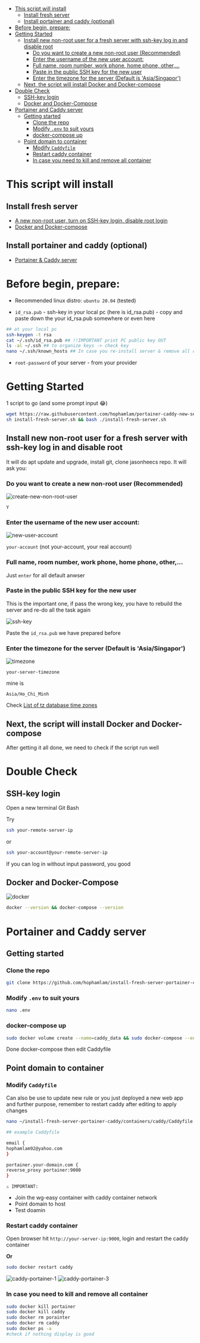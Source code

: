 - [This script will install](#this-script-will-install)
  - [Install fresh server](#install-fresh-server)
  - [Install portainer and caddy (optional)](#install-portainer-and-caddy-optional)
- [Before begin, prepare:](#before-begin-prepare)
- [Getting Started](#getting-started)
  - [Install new non-root user for a fresh server with ssh-key log in and disable root](#install-new-non-root-user-for-a-fresh-server-with-ssh-key-log-in-and-disable-root)
    - [Do you want to create a new non-root user (Recommended)](#do-you-want-to-create-a-new-non-root-user-recommended)
    - [Enter the username of the new user account:](#enter-the-username-of-the-new-user-account)
    - [Full name, room number, work phone, home phone, other,...](#full-name-room-number-work-phone-home-phone-other)
    - [Paste in the public SSH key for the new user](#paste-in-the-public-ssh-key-for-the-new-user)
    - [Enter the timezone for the server (Default is 'Asia/Singapor')](#enter-the-timezone-for-the-server-default-is-asiasingapor)
  - [Next, the script will install Docker and Docker-compose](#next-the-script-will-install-docker-and-docker-compose)
- [Double Check](#double-check)
  - [SSH-key login](#ssh-key-login)
  - [Docker and Docker-Compose](#docker-and-docker-compose)
- [Portainer and Caddy server](#portainer-and-caddy-server)
  - [Getting started](#getting-started-1)
    - [Clone the repo](#clone-the-repo)
    - [Modify `.env` to suit yours](#modify-env-to-suit-yours)
    - [docker-compose up](#docker-compose-up)
  - [Point domain to container](#point-domain-to-container)
    - [Modify `Caddyfile`](#modify-caddyfile)
    - [Restart caddy container](#restart-caddy-container)
    - [In case you need to kill and remove all container](#in-case-you-need-to-kill-and-remove-all-container)

# This script will install

## Install fresh server

- [A new non-root user, turn on SSH-key login, disable root login](#install-new-non-root-user-for-a-fresh-server-with-ssh-key-log-in-and-disable-root)
- [Docker and Docker-compose](#docker-and-docker-compose)

## Install portainer and caddy (optional)

- [Portainer & Caddy server](#portainer-and-caddy-server)

# Before begin, prepare:

- Recommended linux distro: `ubuntu 20.04` (tested)

- `id_rsa.pub` - ssh-key in your local pc (here is id_rsa.pub) - copy and paste down the your id_rsa.pub somewhere or even here

```bash
## at your local pc
ssh-keygen -t rsa
cat ~/.ssh/id_rsa.pub ## !!IMPORTANT print PC public key OUT
ls -al ~/.ssh ## to organize keys -> check key
nano ~/.ssh/known_hosts ## In case you re-install server & remove all old ssh-key from the rebuilt server
```

- `root-password` of your server - from your provider

# Getting Started

1 script to go (and some prompt input 😂)

```bash
wget https://raw.githubusercontent.com/hophamlam/portainer-caddy-new-server/main/install-fresh-server.sh
sh install-fresh-server.sh && bash ./install-fresh-server.sh
```

## Install new non-root user for a fresh server with ssh-key log in and disable root

It will do apt update and upgrade, install git, clone jasonheecs repo. It will ask you:

### Do you want to create a new non-root user (Recommended)

![create-new-non-root-user](image/create-new-non-root-user.jpg)

```
Y
```

### Enter the username of the new user account:

![new-user-account](image/new-user-account.jpg)

`your-account` (not your-account, your real account)

### Full name, room number, work phone, home phone, other,...

Just `enter` for all default anwser

### Paste in the public SSH key for the new user

This is the important one, if pass the wrong key, you have to rebuild the server and re-do all the task again

![ssh-key](image/ssh-key.jpg)

Paste the `id_rsa.pub` we have prepared before

### Enter the timezone for the server (Default is 'Asia/Singapor')

![timezone](image/timezone.jpg)

`your-server-timezone`

mine is

```
Asia/Ho_Chi_Minh
```

Check [List of tz database time zones](https://en.wikipedia.org/wiki/List_of_tz_database_time_zones)

## Next, the script will install Docker and Docker-compose

After getting it all done, we need to check if the script run well

# Double Check

## SSH-key login

Open a new terminal Git Bash

Try

```bash
ssh your-remote-server-ip
```

or

```bash
ssh your-account@your-remote-server-ip
```

If you can log in without input password, you good

## Docker and Docker-Compose

![docker](image/docker.jpg)

```bash
docker --version && docker-compose --version
```

# Portainer and Caddy server

## Getting started

### Clone the repo

```bash
git clone https://github.com/hophamlam/install-fresh-server-portainer-caddy.git && cd install-fresh-server-portainer-caddy
```

### Modify `.env` to suit yours

```bash
nano .env
```

### docker-compose up

```bash
sudo docker volume create --name=caddy_data && sudo docker-compose --env-file .env up -d
```

Done docker-compose then edit Caddyfile

## Point domain to container

### Modify `Caddyfile`

Can also be use to update new rule or you just deployed a new web app and further purpose, remember to restart caddy after editing to apply changes

```bash
nano ~/install-fresh-server-portainer-caddy/containers/caddy/Caddyfile
```

```bash
## example Caddyfile

email {
hophamlam92@yahoo.com
}

portainer.your-domain.com {
reverse_proxy portainer:9000
}
```

`⚠️ IMPORTANT: `

- Join the wg-easy container with caddy container network
- Point domain to host
- Test doamin

### Restart caddy container

Open browser hit `http://your-server-ip:9000`, login and restart the caddy container

**Or**

```bash
sudo docker restart caddy
```

![caddy-portainer-1](image/caddy-portainer-1.jpg)
![caddy-portainer-3](image/caddy-portainer-3.jpg)

### In case you need to kill and remove all container

```bash
sudo docker kill portainer
sudo docker kill caddy
sudo docker rm porainter
sudo docker rm caddy
sudo docker ps -a
#check if nothing display is good
```
